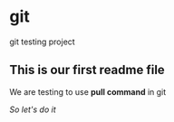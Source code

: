 # git
git testing project
## This is our first readme file

We are testing to use **pull command** in git

*So let's do it*
